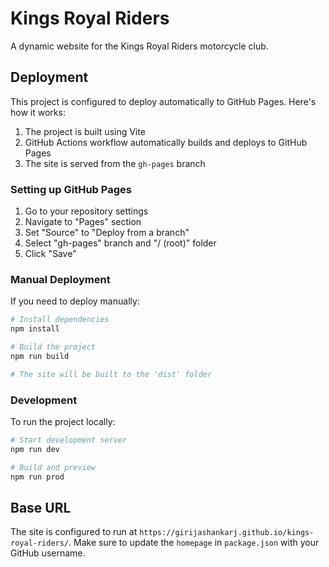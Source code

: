 # Kings Royal Riders

A dynamic website for the Kings Royal Riders motorcycle club.

## Deployment

This project is configured to deploy automatically to GitHub Pages. Here's how it works:

1. The project is built using Vite
2. GitHub Actions workflow automatically builds and deploys to GitHub Pages
3. The site is served from the `gh-pages` branch

### Setting up GitHub Pages

1. Go to your repository settings
2. Navigate to "Pages" section
3. Set "Source" to "Deploy from a branch"
4. Select "gh-pages" branch and "/ (root)" folder
5. Click "Save"

### Manual Deployment

If you need to deploy manually:

```bash
# Install dependencies
npm install

# Build the project
npm run build

# The site will be built to the 'dist' folder
```

### Development

To run the project locally:

```bash
# Start development server
npm run dev

# Build and preview
npm run prod
```

## Base URL

The site is configured to run at `https://girijashankarj.github.io/kings-royal-riders/`. Make sure to update the `homepage` in `package.json` with your GitHub username.
